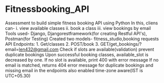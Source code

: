 # Fitnessbooking_API
Assessment to build simple fitness booking API using Python
In this, cliens can-
  i. view available classes
  ii. book a class
  iii. view bookings by email
Tools used- Django, Djangorestframework(for creating Restful API's), Postman(for Testing)
Created two models- fitness_studio,booking requests
API Endpoints: 1. Get/classes
               2. POST/book
               3. GET/get_bookings/?email=len432@gmail.com
Check if slots are available(validation)
prevent duplicate bookings
Upon successful booking classes, available_slot is decreased by one.
If no slot is available, print 400 with error message
If no email is matched, returns 404
error message for duplicate bookings and missing email in the endpoints also
enabled time-zone aware(IST is UTC+05.30)
  
